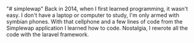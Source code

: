"# simplewap" 
Back in 2014, when I first learned programming, it wasn't easy. 
I don't have a laptop or computer to study, I'm only armed with symbian phones. 
With that cellphone and a few lines of code from the Simplewap application I learned how to code. 
Nostalgia, I rewrote all the code with the laravel framework.